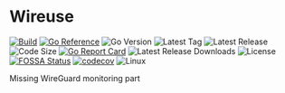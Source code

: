 # Wireuse

[![Build](https://github.com/xeptore/wireuse/actions/workflows/build.yml/badge.svg?event=push)](https://github.com/xeptore/wireuse/actions/workflows/build.yml)
[![Go Reference](https://pkg.go.dev/badge/github.com/xeptore/wireuse)](https://pkg.go.dev/github.com/xeptore/wireuse)
![Go Version](https://img.shields.io/github/go-mod/go-version/xeptore/wireuse)
![Latest Tag](https://img.shields.io/github/v/tag/xeptore/wireuse?label=Latest%20Tag&sort=semver)
![Latest Release](https://img.shields.io/github/v/release/xeptore/wireuse?display_name=tag&label=Latest%20Release&sort=semver)
![Code Size](https://img.shields.io/github/languages/code-size/xeptore/wireuse?label=Code%20Size)
[![Go Report Card](https://goreportcard.com/badge/github.com/xeptore/wireuse)](https://goreportcard.com/report/github.com/xeptore/wireuse)
![Latest Release Downloads](https://img.shields.io/github/downloads/xeptore/wireuse/latest/total?label=Downloads%40Latest)
![License](https://img.shields.io/github/license/xeptore/wireuse?label=License)
[![FOSSA Status](https://app.fossa.com/api/projects/git%2Bgithub.com%2Fxeptore%2Fwireuse.svg?type=small)](https://app.fossa.com/projects/git%2Bgithub.com%2Fxeptore%2Fwireuse?ref=badge_small)
[![codecov](https://codecov.io/gh/xeptore/wireuse/branch/main/graph/badge.svg?token=tNKcOjlxLo)](https://codecov.io/gh/xeptore/wireuse)
![Linux](https://img.shields.io/badge/Linux-FCC624?style=flat&logo=linux&logoColor=black)

Missing WireGuard monitoring part
